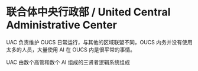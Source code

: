 # 联合体中央行政部 / United Central Administrative Center

UAC 负责维护 OUCS 日常运行，与其他的区域联盟不同，OUCS 内务并没有使用太多的人员，大量使用 AI 在 OUCS 内是很平常的事情。

UAC 由数个高管和数个 AI 组成的三贤者逻辑系统组成
